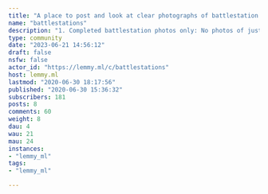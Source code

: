 ```yaml
---
title: "A place to post and look at clear photographs of battlestation setups. " 
name: "battlestations"
description: "1. Completed battlestation photos only: No photos of just boxes, components, or the inside of your tower. 2. Clear photos: Photos must be high quality and sufficiently bright to see your station. 3. Your battlestations only - You must own it or use it regularly. If it's not yours, don't submit it. 4. Photographs only - No memes, videos, gifs, sound clips, general websites, ads, or articles. 5. Be civil - No personal attacks, insulting someone's OS or platform or sharing personal information. Be kind to each other.6. No spam - Affiliate links and all forms of advertisement are strictly forbidden. This includes repeatedly reposting your own battlestation. You may only re-submit your battlestation after having made significant changes since the last post. 7. No pandering - No sob stories, pandering or self-deprecation. This includes titles like 'She's not much but she's mine' and 'My humble setup', including your age or school."
type: community
date: "2023-06-21 14:56:12"
draft: false
nsfw: false
actor_id: "https://lemmy.ml/c/battlestations"
host: lemmy.ml
lastmod: "2020-06-30 18:17:56"
published: "2020-06-30 15:36:32"
subscribers: 181
posts: 8
comments: 60
weight: 8
dau: 4
wau: 21
mau: 24
instances:
- "lemmy_ml"
tags: 
- "lemmy_ml"

---
```

